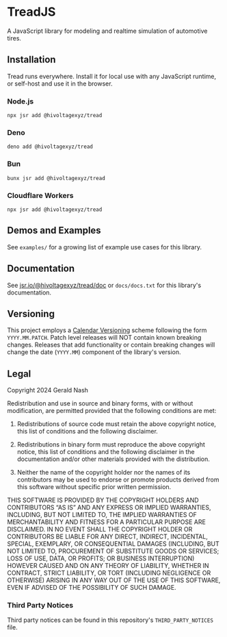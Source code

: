 # TreadJS

A JavaScript library for modeling and realtime simulation of automotive tires.

## Installation

Tread runs everywhere. Install it for local use with any JavaScript runtime, or self-host and use it in the browser.

### Node.js

```shell
npx jsr add @hivoltagexyz/tread
```

### Deno

```shell
deno add @hivoltagexyz/tread
```

### Bun

```shell
bunx jsr add @hivoltagexyz/tread
```

### Cloudflare Workers

```shell
npx jsr add @hivoltagexyz/tread
```


## Demos and Examples

See `examples/` for a growing list of example use cases for this library.

## Documentation

See [jsr.io/@hivoltagexyz/tread/doc](https://jsr.io/@hivoltagexyz/tread/doc) or `docs/docs.txt` for this library's documentation.

## Versioning

This project employs a [Calendar Versioning](https://calver.org/) scheme following the form `YYYY.MM.PATCH`. Patch level releases will NOT contain known breaking changes. Releases that add functionality or contain breaking changes will change the date (`YYYY.MM`) component of the library's version.

## Legal

Copyright 2024 Gerald Nash

Redistribution and use in source and binary forms, with or without modification, are permitted provided that the following conditions are met:

1. Redistributions of source code must retain the above copyright notice, this list of conditions and the following disclaimer.

2. Redistributions in binary form must reproduce the above copyright notice, this list of conditions and the following disclaimer in the documentation and/or other materials provided with the distribution.

3. Neither the name of the copyright holder nor the names of its contributors may be used to endorse or promote products derived from this software without specific prior written permission.

THIS SOFTWARE IS PROVIDED BY THE COPYRIGHT HOLDERS AND CONTRIBUTORS “AS IS” AND ANY EXPRESS OR IMPLIED WARRANTIES, INCLUDING, BUT NOT LIMITED TO, THE IMPLIED WARRANTIES OF MERCHANTABILITY AND FITNESS FOR A PARTICULAR PURPOSE ARE DISCLAIMED. IN NO EVENT SHALL THE COPYRIGHT HOLDER OR CONTRIBUTORS BE LIABLE FOR ANY DIRECT, INDIRECT, INCIDENTAL, SPECIAL, EXEMPLARY, OR CONSEQUENTIAL DAMAGES (INCLUDING, BUT NOT LIMITED TO, PROCUREMENT OF SUBSTITUTE GOODS OR SERVICES; LOSS OF USE, DATA, OR PROFITS; OR BUSINESS INTERRUPTION) HOWEVER CAUSED AND ON ANY THEORY OF LIABILITY, WHETHER IN CONTRACT, STRICT LIABILITY, OR TORT (INCLUDING NEGLIGENCE OR OTHERWISE) ARISING IN ANY WAY OUT OF THE USE OF THIS SOFTWARE, EVEN IF ADVISED OF THE POSSIBILITY OF SUCH DAMAGE.

### Third Party Notices

Third party notices can be found in this repository's `THIRD_PARTY_NOTICES` file.
